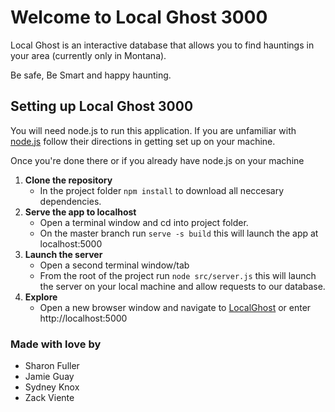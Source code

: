 # Welcome to Local Ghost 3000

Local Ghost is an interactive database that allows you to find hauntings in your area (currently only in Montana). 

Be safe, Be Smart and happy haunting.

## Setting up Local Ghost 3000

You will need node.js to run this application. If you are unfamiliar with [node.js](https://nodejs.org/en/) follow their directions in getting set up on your machine. 

Once you're done there or if you already have node.js on your machine 

1. **Clone the repository**
    * In the project folder ```npm install``` to download all neccesary dependencies.
2. **Serve the app to localhost**
    * Open a terminal window and cd into project folder.
    * On the master branch run ```serve -s build``` this will launch the app at localhost:5000
3. **Launch the server**
    * Open a second terminal window/tab
    * From the root of the project run ```node src/server.js``` this will launch the server on your local machine and allow requests to our database.
4. **Explore** 
    * Open a new browser window and navigate to [LocalGhost](http://localhost:5000) or enter http://localhost:5000
   




### Made with love by

* Sharon Fuller
* Jamie Guay
* Sydney Knox
* Zack Viente
